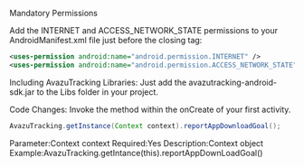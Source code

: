 Mandatory Permissions

   Add the INTERNET and ACCESS_NETWORK_STATE permissions to your AndroidManifest.xml file just before the closing </manifest> tag:
   ```xml
   <uses-permission android:name="android.permission.INTERNET" />   
   <uses-permission android:name="android.permission.ACCESS_NETWORK_STATE" />
   ```
Including AvazuTracking Libraries:
   Just add the avazutracking-android-sdk.jar to the Libs folder in your project.


Code Changes:
   Invoke the method within the onCreate of your first activity.
   ```java
   AvazuTracking.getInstance(Context context).reportAppDownloadGoal();
   ```
   Parameter:Context context
   Required:Yes
   Description:Context object
   Example:AvazuTracking.getIntance(this).reportAppDownLoadGoal()
			
